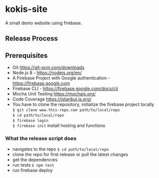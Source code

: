 # kokis-site
A small demo website using firebase.

## Release Process

## Prerequisites
- Git https://git-scm.com/downloads
- Node.js 8 - https://nodejs.org/en/
- A Firebase Project with Google authentication - https://firebase.google.com
- Firebase CLI - https://firebase.google.com/docs/cli
- Mocha Unit Testing https://mochajs.org/
- Code Coverage https://istanbul.js.org/
- You have to clone the repository, initialize the firebase project locally<br>
  ```$ git clone www.this-repo.com path/to/local/repo```<br>
  ```$ cd path/to/local/repo```<br>
  ```$ firebase login```<br>
  ```$ firebase init``` install hosting and functions

### What the release script does
- navigates to the repo ```$ cd path/to/local/repo```
- clone the repo for first release or pull the latest changes
- get the dependencies
- run tests ```$ npm test```
- run firebase deploy 
